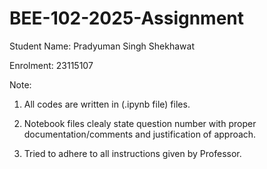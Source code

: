 # BEE-102-2025-Assignment

Student Name: Pradyuman Singh Shekhawat <br>

Enrolment:    23115107

Note:
1. All codes are written in (.ipynb file) files.

2. Notebook files clealy state question number with proper documentation/comments and justification of approach.

3. Tried to adhere to all instructions given by Professor.